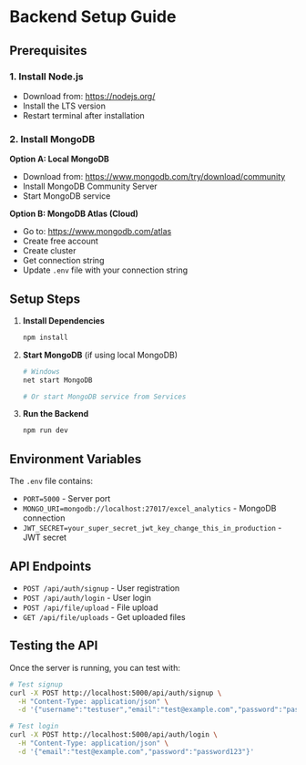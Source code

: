# Backend Setup Guide

## Prerequisites

### 1. Install Node.js
- Download from: https://nodejs.org/
- Install the LTS version
- Restart terminal after installation

### 2. Install MongoDB
**Option A: Local MongoDB**
- Download from: https://www.mongodb.com/try/download/community
- Install MongoDB Community Server
- Start MongoDB service

**Option B: MongoDB Atlas (Cloud)**
- Go to: https://www.mongodb.com/atlas
- Create free account
- Create cluster
- Get connection string
- Update `.env` file with your connection string

## Setup Steps

1. **Install Dependencies**
   ```bash
   npm install
   ```

2. **Start MongoDB** (if using local MongoDB)
   ```bash
   # Windows
   net start MongoDB
   
   # Or start MongoDB service from Services
   ```

3. **Run the Backend**
   ```bash
   npm run dev
   ```

## Environment Variables

The `.env` file contains:
- `PORT=5000` - Server port
- `MONGO_URI=mongodb://localhost:27017/excel_analytics` - MongoDB connection
- `JWT_SECRET=your_super_secret_jwt_key_change_this_in_production` - JWT secret

## API Endpoints

- `POST /api/auth/signup` - User registration
- `POST /api/auth/login` - User login
- `POST /api/file/upload` - File upload
- `GET /api/file/uploads` - Get uploaded files

## Testing the API

Once the server is running, you can test with:

```bash
# Test signup
curl -X POST http://localhost:5000/api/auth/signup \
  -H "Content-Type: application/json" \
  -d '{"username":"testuser","email":"test@example.com","password":"password123"}'

# Test login
curl -X POST http://localhost:5000/api/auth/login \
  -H "Content-Type: application/json" \
  -d '{"email":"test@example.com","password":"password123"}'
``` 